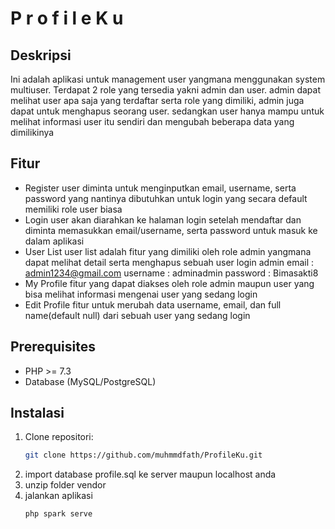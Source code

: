 #   P r o f i l e K u 

## Deskripsi
Ini adalah aplikasi untuk management user yangmana menggunakan system multiuser. Terdapat 2 role yang tersedia yakni admin
dan user. admin dapat melihat user apa saja yang terdaftar serta role yang dimiliki, admin juga dapat untuk menghapus seorang user. sedangkan user hanya mampu untuk melihat informasi user itu sendiri dan mengubah beberapa data yang dimilikinya

## Fitur
- Register
user diminta untuk menginputkan email, username, serta password yang nantinya dibutuhkan untuk login yang secara default memiliki role user biasa
- Login
user akan diarahkan ke halaman login setelah mendaftar dan diminta memasukkan email/username, serta password untuk masuk ke dalam aplikasi
- User List
user list adalah fitur yang dimiliki oleh role admin yangmana dapat melihat detail serta menghapus sebuah user
login admin
email : admin1234@gmail.com
username : adminadmin
password : Bimasakti8
- My Profile 
fitur yang dapat diakses oleh role admin maupun user yang bisa melihat informasi mengenai user yang sedang login
- Edit Profile
fitur untuk merubah data username, email, dan full name(default null) dari sebuah user yang sedang login 


## Prerequisites
- PHP >= 7.3
- Database (MySQL/PostgreSQL)

## Instalasi
1. Clone repositori:
   ```bash
   git clone https://github.com/muhmmdfath/ProfileKu.git
2. import database profile.sql ke server maupun localhost anda
3. unzip folder vendor 
4. jalankan aplikasi
   ```bash
   php spark serve
